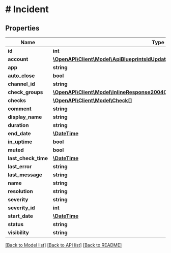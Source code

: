 # # Incident

## Properties

Name | Type | Description | Notes
------------ | ------------- | ------------- | -------------
**id** | **int** |  | [optional]
**account** | [**\OpenAPI\Client\Model\ApiBlueprintsIdUpdatePermissionsResourcePermissionSites**](ApiBlueprintsIdUpdatePermissionsResourcePermissionSites.md) |  | [optional]
**app** | **string** |  | [optional]
**auto_close** | **bool** |  | [optional]
**channel_id** | **string** |  | [optional]
**check_groups** | [**\OpenAPI\Client\Model\InlineResponse20040AppDeployInstance[]**](InlineResponse20040AppDeployInstance.md) |  | [optional]
**checks** | [**\OpenAPI\Client\Model\Check[]**](Check.md) |  | [optional]
**comment** | **string** |  | [optional]
**display_name** | **string** |  | [optional]
**duration** | **string** |  | [optional]
**end_date** | [**\DateTime**](\DateTime.md) |  | [optional]
**in_uptime** | **bool** |  | [optional]
**muted** | **bool** |  | [optional]
**last_check_time** | [**\DateTime**](\DateTime.md) |  | [optional]
**last_error** | **string** |  | [optional]
**last_message** | **string** |  | [optional]
**name** | **string** |  | [optional]
**resolution** | **string** |  | [optional]
**severity** | **string** |  | [optional]
**severity_id** | **int** |  | [optional]
**start_date** | [**\DateTime**](\DateTime.md) |  | [optional]
**status** | **string** |  | [optional]
**visibility** | **string** |  | [optional]

[[Back to Model list]](../../README.md#models) [[Back to API list]](../../README.md#endpoints) [[Back to README]](../../README.md)
